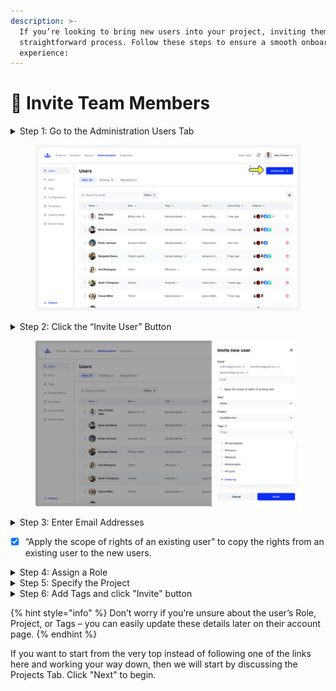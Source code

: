 ```yaml
---
description: >-
  If you’re looking to bring new users into your project, inviting them is a
  straightforward process. Follow these steps to ensure a smooth onboarding
  experience:
---
```


# 👥 Invite Team Members

<details>

<summary>Step 1: Go to the Administration Users Tab</summary>

Start by navigating to the Administration section and clicking on the Users tab. This is where you'll manage all user-related tasks.

</details>

<figure><img src="../.gitbook/assets/35_Users list - Active (6).png" alt=""><figcaption></figcaption></figure>

<details>

<summary>Step 2: Click the “Invite User” Button</summary>

Once in the Users tab, click the “Invite User” button to open the invitation form.

</details>

<figure><img src="../.gitbook/assets/39_Users list - Invite new user - Filled.png" alt=""><figcaption></figcaption></figure>

<details>

<summary>Step 3: Enter Email Addresses</summary>

In the Email field, input the email addresses of the users you wish to invite. You can enter multiple addresses if inviting more than one user.

</details>

* [x] “Apply the scope of rights of an existing user” to copy the rights from an existing user to the new users.

<details>

<summary>Step 4: Assign a Role</summary>

Select the appropriate role for the new user. The role you choose will determine their access and permissions within the project.

</details>

<details>

<summary>Step 5: Specify the Project</summary>

Assign the user to the relevant project they’ll be working on, ensuring they have access to all necessary resources.

</details>

<details>

<summary>Step 6: Add Tags and click "Invite" button</summary>

To help with user organization and navigation, add tags to the user’s account. This makes it easier to manage and locate users within the system.

</details>

{% hint style="info" %}
Don’t worry if you’re unsure about the user’s Role, Project, or Tags – you can easily update these details later on their account page.
{% endhint %}

If you want to start from the very top instead of following one of the links here and working your way down, then we will start by discussing the Projects Tab. Click "Next" to begin.
